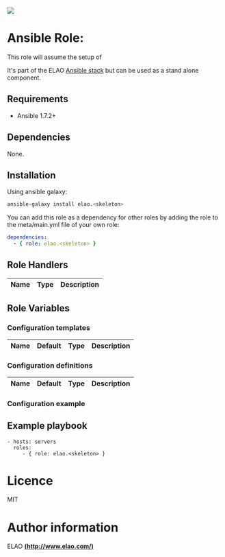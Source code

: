<img src="http://www.elao.com/images/corpo/logo_red_small.png"/>

# Ansible Role: <skeleton>

This role will assume the setup of <skeleton>

It's part of the ELAO [Ansible stack](http://ansible.elao.com) but can be used as a stand alone component.

## Requirements

- Ansible 1.7.2+

## Dependencies

None.

## Installation

Using ansible galaxy:

```bash
ansible-galaxy install elao.<skeleton>
```
You can add this role as a dependency for other roles by adding the role to the meta/main.yml file of your own role:

```yaml
dependencies:
  - { role: elao.<skeleton> }
```

## Role Handlers

|Name|Type|Description|
|----|-----------|-------|
<skeleton>

## Role Variables

### Configuration templates

|Name|Default|Type|Description|
|----|----|-----------|-------|
<skeleton>


### Configuration definitions

|Name|Default|Type|Description|
|----|----|-----------|-------|
<skeleton>

### Configuration example

<skeleton>

## Example playbook

    - hosts: servers
      roles:
         - { role: elao.<skeleton> }

# Licence

MIT

# Author information

ELAO [**(http://www.elao.com/)**](http://www.elao.com)
